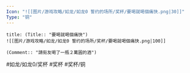 ```yaml
---
Icon: "![[图片/游戏攻略/如龙/如龙0 誓约的场所/奖杯/要喝就喝個痛快.png|30]]"
Type: "铜"
---
```

```ad-common-bronze-trophy
title: (Title:: "要喝就喝個痛快")
![[图片/游戏攻略/如龙/如龙0 誓约的场所/奖杯/要喝就喝個痛快.png|100]]

(Comment:: "請街友喝了一瓶２萬圓的酒")
```

#如龙/如龙0/奖杯 #奖杯 #奖杯/铜
